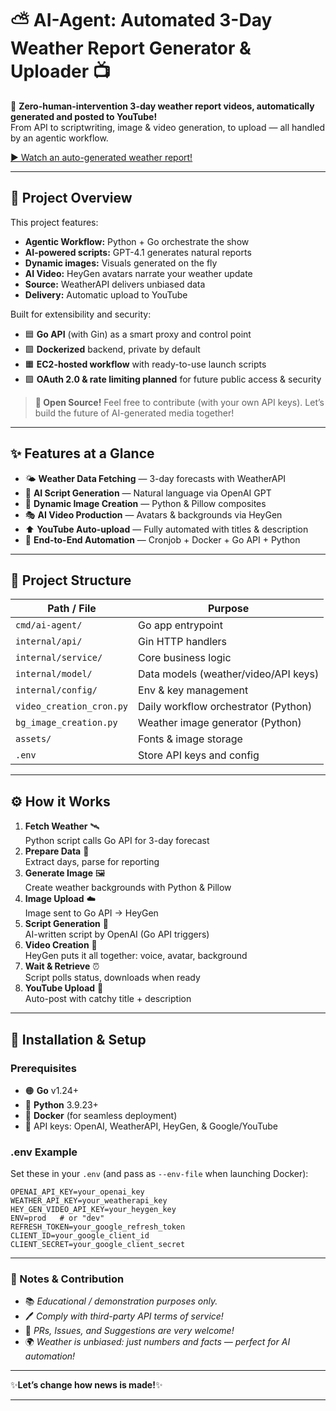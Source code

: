 
# ⛅️ AI-Agent: Automated 3-Day Weather Report Generator & Uploader 📺

🚀 **Zero-human-intervention 3-day weather report videos, automatically generated and posted to YouTube!**  
From API to scriptwriting, image & video generation, to upload — all handled by an agentic workflow.

[▶️ Watch an auto-generated weather report!](https://www.youtube.com/watch?v=4tkDLn0-j4A)

---

## 🧩 Project Overview

This project features:
- **Agentic Workflow:** Python + Go orchestrate the show
- **AI-powered scripts:** GPT-4.1 generates natural reports
- **Dynamic images:** Visuals generated on the fly
- **AI Video:** HeyGen avatars narrate your weather update
- **Source:** WeatherAPI delivers unbiased data
- **Delivery:** Automatic upload to YouTube

Built for extensibility and security:  
- 🟦 **Go API** (with Gin) as a smart proxy and control point  
- 🟩 **Dockerized** backend, private by default  
- 🟧 **EC2-hosted workflow** with ready-to-use launch scripts  
- 🟪 **OAuth 2.0 & rate limiting planned** for future public access & security

> **🌱 Open Source!** Feel free to contribute (with your own API keys). Let’s build the future of AI-generated media together!

---

## ✨ Features at a Glance

- 🌤️ **Weather Data Fetching** — 3-day forecasts with WeatherAPI  
- 🤖 **AI Script Generation** — Natural language via OpenAI GPT  
- 🎨 **Dynamic Image Creation** — Python & Pillow composites  
- 🎭 **AI Video Production** — Avatars & backgrounds via HeyGen  
- ⬆️ **YouTube Auto-upload** — Fully automated with titles & description  
- 🔄 **End-to-End Automation** — Cronjob + Docker + Go API + Python

---

## 📂 Project Structure

| Path / File                | Purpose                                         |
|----------------------------|------------------------------------------------|
| `cmd/ai-agent/`            | Go app entrypoint                              |
| `internal/api/`            | Gin HTTP handlers                              |
| `internal/service/`        | Core business logic                            |
| `internal/model/`          | Data models (weather/video/API keys)           |
| `internal/config/`         | Env & key management                           |
| `video_creation_cron.py`   | Daily workflow orchestrator (Python)           |
| `bg_image_creation.py`     | Weather image generator (Python)               |
| `assets/`                  | Fonts & image storage                          |
| `.env`                     | Store API keys and config                      |

---

## ⚙️ How it Works

1. **Fetch Weather** 🛰️  
   Python script calls Go API for 3-day forecast
2. **Prepare Data** 📅  
   Extract days, parse for reporting
3. **Generate Image** 🖼️  
   Create weather backgrounds with Python & Pillow
4. **Image Upload** ☁️  
   Image sent to Go API → HeyGen
5. **Script Generation** 📑  
   AI-written script by OpenAI (Go API triggers)
6. **Video Creation** 🎥  
   HeyGen puts it all together: voice, avatar, background
7. **Wait & Retrieve** ⏰  
   Script polls status, downloads when ready
8. **YouTube Upload** 🚀  
   Auto-post with catchy title + description

---

## 🔧 Installation & Setup

### Prerequisites

- 🟠 **Go** v1.24+
- 🐍 **Python** 3.9.23+
- 🐋 **Docker** (for seamless deployment)
- 🔑 API keys: OpenAI, WeatherAPI, HeyGen, & Google/YouTube

### .env Example

Set these in your `.env` (and pass as `--env-file` when launching Docker):

```dotenv
OPENAI_API_KEY=your_openai_key
WEATHER_API_KEY=your_weatherapi_key
HEY_GEN_VIDEO_API_KEY=your_heygen_key
ENV=prod   # or "dev"
REFRESH_TOKEN=your_google_refresh_token
CLIENT_ID=your_google_client_id
CLIENT_SECRET=your_google_client_secret
```

---

### 🚦 Notes & Contribution

- 📚 *Educational / demonstration purposes only.*
- 🖊️ *Comply with third-party API terms of service!*
- 🤝 *PRs, Issues, and Suggestions are very welcome!*
- 🌍 *Weather is unbiased: just numbers and facts — perfect for AI automation!*

---

✨**Let’s change how news is made!**✨

---